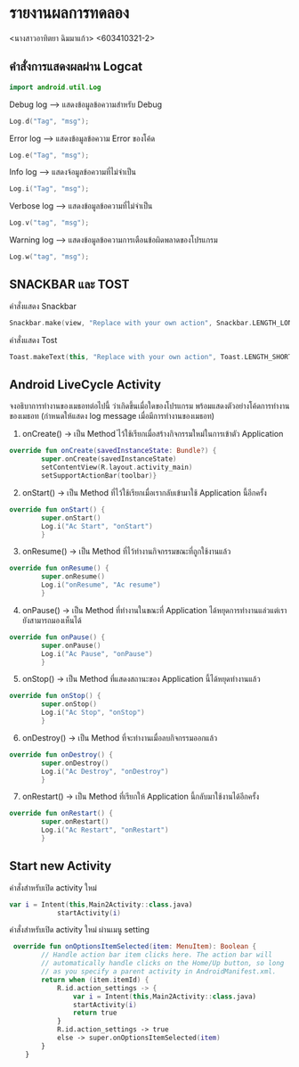﻿# รายงานผลการทดลอง

<นางสาวอาทิตยา ฉิมมาแก้ว> <603410321-2>

## คำสั่งการแสดงผลผ่าน Logcat
```kotlin
import android.util.Log
```

Debug log --> แสดงข้อมูลข้อความสำหรับ Debug
```kotlin
Log.d("Tag", "msg");
```

Error log --> แสดงข้อมูลข้อความ Error ของโค้ด
```kotlin
Log.e("Tag", "msg");
```


Info log --> แสดงจ้อมูลข้อความที่ไม่จำเป็น
```kotlin
Log.i("Tag", "msg");
```


Verbose log --> แสดงข้อมูลข้อความที่ไม่จำเป็น
```kotlin
Log.v("tag", "msg");
```

Warning log --> แสดงข้อมูลข้อความการเตือนข้อผิดพลาดของโปรแกรม
```kotlin
Log.w("tag", "msg");
```

## SNACKBAR และ TOST

คำสั่งแสดง Snackbar
```kotlin
Snackbar.make(view, "Replace with your own action", Snackbar.LENGTH_LONG)
```

คำสั่งแสดง Tost
```kotlin
Toast.makeText(this, "Replace with your own action", Toast.LENGTH_SHORT).show()
```

## Android LiveCycle Activity

จงอธิบาการทำงานของเมธอทต่อไปนี้ ว่าเกิดขึ้นเมื่อใดของโปรแกรม พร้อมแสดงตัวอย่างโค้ดการทำงานของเมธอท (กำหนดให้แสดง log message เมื่อมีการทำงานของเมธอท)

1. onCreate() -> เป็น Method  ่ไว้ใช้เรียกเมื่อสร้างกิจกรรมใหม่ในการเข้าตัว Application
```kotlin
override fun onCreate(savedInstanceState: Bundle?) {
        super.onCreate(savedInstanceState)
        setContentView(R.layout.activity_main)
        setSupportActionBar(toolbar)}
```

2. onStart() -> เป็น Method ที่ไว้ใช้เรียกเมื่อเรากลับเข้ามาใช้ Application นี้อีกครั้ง
```kotlin
override fun onStart() {
        super.onStart()
        Log.i("Ac Start", "onStart")
        }
```

3. onResume() -> เป็น Method ที่ไว้ทำงานกิจกรรมขณะที่ถูกใช้งานแล้ว
```kotlin
override fun onResume() {
        super.onResume()
        Log.i("onResume", "Ac resume")
        }
```

4. onPause() -> เป็น Method ที่ทำงานในขณะที่ Application ได้หยุดการทำงานแล่วแต่เรายังสามารถมองเห็นได้
```kotlin
override fun onPause() {
        super.onPause()
        Log.i("Ac Pause", "onPause")
        }
```

5. onStop() -> เป็น Method ที่แสดงสถานะของ Application นี้ได้หยุดทำงานแล้ว
```kotlin
override fun onStop() {
        super.onStop()
        Log.i("Ac Stop", "onStop")
        }
```

6. onDestroy() -> เป็น Method ที่จะทำงานเมื่อลบกิจกรรมออกแล้ว
```kotlin
override fun onDestroy() {
        super.onDestroy()
        Log.i("Ac Destroy", "onDestroy")
        }
```

7. onRestart() -> เป็น Method ที่เรียกให้ Application นี้กลับมาใช้งานได้อีกครั้ง
```kotlin
override fun onRestart() {
        super.onRestart()
        Log.i("Ac Restart", "onRestart")
        }
```
## Start new Activity

คำสั่งสำหรับเปิด activity ใหม่
```kotlin
var i = Intent(this,Main2Activity::class.java)
            startActivity(i)
```

คำสั่งสำหรับเปิด activity ใหม่ ผ่านเมนู setting
```kotlin
 override fun onOptionsItemSelected(item: MenuItem): Boolean {
        // Handle action bar item clicks here. The action bar will
        // automatically handle clicks on the Home/Up button, so long
        // as you specify a parent activity in AndroidManifest.xml.
        return when (item.itemId) {
            R.id.action_settings -> {
                var i = Intent(this,Main2Activity::class.java)
                startActivity(i)
                return true
            }
            R.id.action_settings -> true
            else -> super.onOptionsItemSelected(item)
        }
    }
```